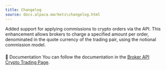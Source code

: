 ```yaml
---
title: Changelog
source: docs.alpaca.markets\changelog.html
---
```


Added support for applying commissions to crypto orders via the API. This enhancement allows brokers to charge a specified amount per order, denominated in the quote currency of the trading pair, using the notional commission model.
### 
📔 Documentation
You can follow the documentation in the [Broker API Crypto Trading Page](/docs/crypto-trading-1#crypto-order-commissions).
